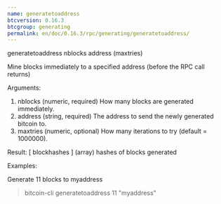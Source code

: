 ```yaml
---
name: generatetoaddress
btcversion: 0.16.3
btcgroup: generating
permalink: en/doc/0.16.3/rpc/generating/generatetoaddress/
---
```


generatetoaddress nblocks address (maxtries)

Mine blocks immediately to a specified address (before the RPC call returns)

Arguments:
1. nblocks      (numeric, required) How many blocks are generated immediately.
2. address      (string, required) The address to send the newly generated bitcoin to.
3. maxtries     (numeric, optional) How many iterations to try (default = 1000000).

Result:
[ blockhashes ]     (array) hashes of blocks generated

Examples:

Generate 11 blocks to myaddress
> bitcoin-cli generatetoaddress 11 "myaddress"



